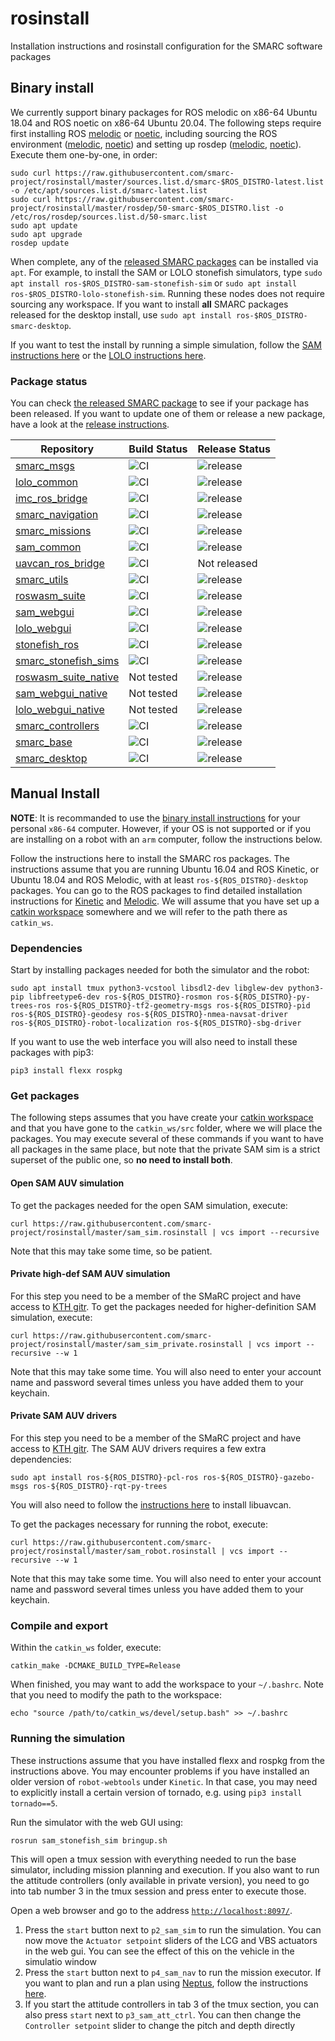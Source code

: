 # rosinstall
Installation instructions and rosinstall configuration for the SMARC software packages

## Binary install

We currently support binary packages for ROS melodic on x86-64 Ubuntu 18.04 and ROS noetic on x86-64 Ubuntu 20.04.
The following steps require first installing ROS [melodic](http://wiki.ros.org/melodic/Installation/Ubuntu)
or [noetic](http://wiki.ros.org/noetic/Installation/Ubuntu), including sourcing the ROS environment
([melodic](http://wiki.ros.org/melodic/Installation/Ubuntu#melodic.2FInstallation.2FDebEnvironment.Environment_setup), [noetic](http://wiki.ros.org/noetic/Installation/Ubuntu#noetic.2FInstallation.2FDebEnvironment.Environment_setup)) and setting up rosdep ([melodic](http://wiki.ros.org/melodic/Installation/Ubuntu#Installation.2FUbuntu.2FBinariesBuildDependencies.Dependencies_for_building_packages), [noetic](http://wiki.ros.org/noetic/Installation/Ubuntu#Dependencies_for_building_packages)).
Execute them one-by-one, in order:

```
sudo curl https://raw.githubusercontent.com/smarc-project/rosinstall/master/sources.list.d/smarc-$ROS_DISTRO-latest.list -o /etc/apt/sources.list.d/smarc-latest.list
sudo curl https://raw.githubusercontent.com/smarc-project/rosinstall/master/rosdep/50-smarc-$ROS_DISTRO.list -o /etc/ros/rosdep/sources.list.d/50-smarc.list  
sudo apt update
sudo apt upgrade
rosdep update
```

When complete, any of the [released SMARC packages](https://github.com/smarc-project/rosinstall/blob/master/rosdep/melodic/smarc.yaml)
can be installed via `apt`. For example, to install the SAM or LOLO stonefish simulators, type `sudo apt install ros-$ROS_DISTRO-sam-stonefish-sim` or `sudo apt install ros-$ROS_DISTRO-lolo-stonefish-sim`.
Running these nodes does not require sourcing any workspace.
If you want to install **all** SMARC packages released for the desktop install, use `sudo apt install ros-$ROS_DISTRO-smarc-desktop`.

If you want to test the install by running a simple simulation, follow the [SAM instructions here](https://github.com/smarc-project/smarc_stonefish_sims/tree/noetic-devel/sam_stonefish_sim#running)
or the [LOLO instructions here](https://github.com/smarc-project/smarc_stonefish_sims/tree/noetic-devel/lolo_stonefish_sim#running).

### Package status

You can check [the released SMARC package](https://github.com/smarc-project/rosinstall/blob/master/rosdep/melodic/smarc.yaml)
to see if your package has been released. If you want to update one of them or release a new package,
have a look at the [release instructions](https://github.com/smarc-project/rosinstall/blob/master/docs/release_package.md).

| Repository | Build Status | Release Status |
| --- | --- | --- |
| [smarc_msgs](https://github.com/smarc-project/smarc_msgs) | ![CI](https://github.com/smarc-project/smarc_msgs/workflows/CI/badge.svg?branch=noetic-devel)  | ![release](https://github.com/smarc-project/smarc_msgs/workflows/release-deb/badge.svg) |
| [lolo_common](https://github.com/smarc-project/lolo_common/blob/noetic-devel/release_packages.yaml)  | ![CI](https://github.com/smarc-project/lolo_common/workflows/CI/badge.svg?branch=noetic-devel)  | ![release](https://github.com/smarc-project/lolo_common/workflows/release-deb/badge.svg) |
| [imc_ros_bridge](https://github.com/smarc-project/imc_ros_bridge)  | ![CI](https://github.com/smarc-project/imc_ros_bridge/workflows/CI/badge.svg?branch=noetic-devel)  | ![release](https://github.com/smarc-project/imc_ros_bridge/workflows/release-deb/badge.svg) |
| [smarc_navigation](https://github.com/smarc-project/smarc_navigation/blob/noetic-devel/release_packages.yaml)  | ![CI](https://github.com/smarc-project/smarc_navigation/workflows/CI/badge.svg?branch=noetic-devel)  | ![release](https://github.com/smarc-project/smarc_navigation/workflows/release-deb/badge.svg) |
| [smarc_missions](https://github.com/smarc-project/smarc_missions/blob/noetic-devel/release_packages.yaml)  | ![CI](https://github.com/smarc-project/smarc_missions/workflows/CI/badge.svg?branch=noetic-devel)  | ![release](https://github.com/smarc-project/smarc_missions/workflows/release-deb/badge.svg) |
| [sam_common](https://github.com/smarc-project/sam_common/blob/noetic-devel/release_packages.yaml)  | ![CI](https://github.com/smarc-project/sam_common/workflows/CI/badge.svg?branch=noetic-devel)  | ![release](https://github.com/smarc-project/sam_common/workflows/release-deb/badge.svg) |
| [uavcan_ros_bridge](https://github.com/smarc-project/uavcan_ros_bridge)  | ![CI](https://github.com/smarc-project/uavcan_ros_bridge/workflows/CI/badge.svg?branch=noetic-devel)  | Not released |
| [smarc_utils](https://github.com/smarc-project/smarc_utils/blob/noetic-devel/release_packages.yaml)  | ![CI](https://github.com/smarc-project/smarc_utils/workflows/CI/badge.svg?branch=noetic-devel)  |![release](https://github.com/smarc-project/smarc_utils/workflows/release-deb/badge.svg) |
| [roswasm_suite](https://github.com/nilsbore/roswasm_suite/blob/master/release_packages.yaml)  | ![CI](https://github.com/nilsbore/roswasm_suite/workflows/CI/badge.svg?branch=master)  | ![release](https://github.com/nilsbore/roswasm_suite/workflows/release-deb/badge.svg) |
| [sam_webgui](https://github.com/smarc-project/sam_webgui)  | ![CI](https://github.com/smarc-project/sam_webgui/workflows/CI/badge.svg?branch=master)  | ![release](https://github.com/smarc-project/sam_webgui/workflows/release-deb/badge.svg) |
| [lolo_webgui](https://github.com/smarc-project/lolo_webgui)  | ![CI](https://github.com/smarc-project/lolo_webgui/workflows/CI/badge.svg?branch=master)  | ![release](https://github.com/smarc-project/lolo_webgui/workflows/release-deb/badge.svg) |
| [stonefish_ros](https://github.com/smarc-project/stonefish_ros)  | ![CI](https://github.com/smarc-project/stonefish_ros/workflows/CI/badge.svg?branch=noetic-devel)  | ![release](https://github.com/smarc-project/stonefish_ros/workflows/release-deb/badge.svg) |
| [smarc_stonefish_sims](https://github.com/smarc-project/smarc_stonefish_sims/blob/noetic-devel/release_packages.yaml)  | ![CI](https://github.com/smarc-project/smarc_stonefish_sims/workflows/CI/badge.svg?branch=noetic-devel) | ![release](https://github.com/smarc-project/smarc_stonefish_sims/workflows/release-deb/badge.svg) |
| [roswasm_suite_native](https://github.com/smarc-project-native-gui/roswasm_suite_native/blob/master/release_packages.yaml)  | Not tested | ![release](https://github.com/smarc-project-native-gui/roswasm_suite_native/workflows/release-deb/badge.svg) |
| [sam_webgui_native](https://github.com/smarc-project-native-gui/sam_webgui_native)  | Not tested  | ![release](https://github.com/smarc-project-native-gui/sam_webgui_native/workflows/release-deb/badge.svg) |
| [lolo_webgui_native](https://github.com/smarc-project-native-gui/lolo_webgui_native)  | Not tested  | ![release](https://github.com/smarc-project-native-gui/lolo_webgui_native/workflows/release-deb/badge.svg) |
| [smarc_controllers](https://github.com/smarc-project/smarc_controllers/blob/noetic-devel/release_packages.yaml)  | ![CI](https://github.com/smarc-project/smarc_controllers/workflows/CI/badge.svg?branch=noetic-devel)  | ![release](https://github.com/smarc-project/smarc_controllers/workflows/release-deb/badge.svg) |
| [smarc_base](https://github.com/smarc-project/smarc_base)  | ![CI](https://github.com/smarc-project/smarc_base/workflows/CI/badge.svg?branch=noetic-devel)  |![release](https://github.com/smarc-project/smarc_base/workflows/release-deb/badge.svg) |
| [smarc_desktop](https://github.com/smarc-project/smarc_desktop)  | ![CI](https://github.com/smarc-project/smarc_desktop/workflows/CI/badge.svg?branch=noetic-devel)  |![release](https://github.com/smarc-project/smarc_desktop/workflows/release-deb/badge.svg) |


## Manual Install

**NOTE**: It is recommanded to use the [binary install instructions](https://github.com/smarc-project/rosinstall#binary-install)
for your personal `x86-64` computer. However, if your OS is not supported or if you are installing
on a robot with an `arm` computer, follow the instructions below.

Follow the instructions here to install the SMARC ros packages.
The instructions assume that you are running Ubuntu 16.04 and ROS Kinetic,
or Ubuntu 18.04 and ROS Melodic, with at least `ros-${ROS_DISTRO}-desktop` packages.
You can go to the ROS packages to find detailed installation instructions for
[Kinetic](http://wiki.ros.org/kinetic/Installation/Ubuntu)
and [Melodic](http://wiki.ros.org/melodic/Installation/Ubuntu).
We will assume that you have set up a [catkin workspace](http://wiki.ros.org/catkin/Tutorials/create_a_workspace)
somewhere and we will refer to the path there as `catkin_ws`.

### Dependencies

Start by installing packages needed for both the simulator and the robot:
```
sudo apt install tmux python3-vcstool libsdl2-dev libglew-dev python3-pip libfreetype6-dev ros-${ROS_DISTRO}-rosmon ros-${ROS_DISTRO}-py-trees-ros ros-${ROS_DISTRO}-tf2-geometry-msgs ros-${ROS_DISTRO}-pid ros-${ROS_DISTRO}-geodesy ros-${ROS_DISTRO}-nmea-navsat-driver ros-${ROS_DISTRO}-robot-localization ros-${ROS_DISTRO}-sbg-driver
```

If you want to use the web interface you will also need to install these packages with pip3:
```
pip3 install flexx rospkg
```

### Get packages

The following steps assumes that you have create your [catkin workspace](http://wiki.ros.org/catkin/Tutorials/create_a_workspace)
and that you have gone to the `catkin_ws/src` folder, where we will place the packages.
You may execute several of these commands if you want to have all packages in the same place,
but note that the private SAM sim is a strict superset of the public one,
so **no need to install both**.

#### Open SAM AUV simulation

To get the packages needed for the open SAM simulation, execute:
```
curl https://raw.githubusercontent.com/smarc-project/rosinstall/master/sam_sim.rosinstall | vcs import --recursive
```
Note that this may take some time, so be patient.

#### Private high-def SAM AUV simulation

For this step you need to be a member of the SMaRC project and have access to [KTH gitr](https://gitr.sys.kth.se).
To get the packages needed for higher-definition SAM simulation, execute:
```
curl https://raw.githubusercontent.com/smarc-project/rosinstall/master/sam_sim_private.rosinstall | vcs import --recursive --w 1
```
Note that this may take some time. You will also need to enter your account name and password several times
unless you have added them to your keychain.

#### Private SAM AUV drivers

For this step you need to be a member of the SMaRC project and have access to [KTH gitr](https://gitr.sys.kth.se).
The SAM AUV drivers requires a few extra dependencies:
```
sudo apt install ros-${ROS_DISTRO}-pcl-ros ros-${ROS_DISTRO}-gazebo-msgs ros-${ROS_DISTRO}-rqt-py-trees
```
You will also need to follow the [instructions here](https://github.com/smarc-project/uavcan_ros_bridge#dependencies--building) to install libuavcan.


To get the packages necessary for running the robot, execute:
```
curl https://raw.githubusercontent.com/smarc-project/rosinstall/master/sam_robot.rosinstall | vcs import --recursive --w 1
```
Note that this may take some time. You will also need to enter your account name and password several times
unless you have added them to your keychain.

### Compile and export

Within the `catkin_ws` folder, execute:
```
catkin_make -DCMAKE_BUILD_TYPE=Release
```
When finished, you may want to add the workspace to
your `~/.bashrc`. Note that you need to modify the path to the workspace:
```
echo "source /path/to/catkin_ws/devel/setup.bash" >> ~/.bashrc
```
### Running the simulation

These instructions assume that you have installed flexx and rospkg from the
instructions above. You may encounter problems if you have installed
an older version of `robot-webtools` under `Kinetic`. In that case, you
may need to explicitly install a certain version of tornado, e.g. using `pip3 install tornado==5`.

Run the simulator with the web GUI using:
```
rosrun sam_stonefish_sim bringup.sh
```
This will open a tmux session with everything needed to run
the base simulator, including mission planning and execution.
If you also want to run the attitude controllers (only available in private version),
you need to go into tab number 3 in the tmux session and press enter to execute those.

Open a web browser and go to the address [`http://localhost:8097/`](http://localhost:8097/).

1. Press the `start` button next to `p2_sam_sim` to run the simulation. You can now move the `Actuator setpoint` sliders of the LCG and VBS actuators in the web gui. You can see the effect of this on the vehicle in the simulatio window
2. Press the `start` button next to `p4_sam_nav` to run the mission executor. If you want to plan and run a plan using [Neptus](https://lsts.fe.up.pt/toolchain/neptus), follow the instructions [here](https://github.com/smarc-project/imc_ros_bridge#neptus-auv-integration).
3. If you start the attitude controllers in tab 3 of the tmux section, you can also press `start` next to `p3_sam_att_ctrl`. You can then change the `Controller setpoint` slider to change the pitch and depth directly
